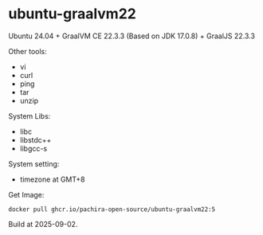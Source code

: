 # ubuntu-graalvm22

Ubuntu 24.04 + GraalVM CE 22.3.3 (Based on JDK 17.0.8) + GraalJS 22.3.3

Other tools:

- vi
- curl
- ping
- tar
- unzip

System Libs:

- libc
- libstdc++
- libgcc-s

System setting:

- timezone at GMT+8

Get Image:

`docker pull ghcr.io/pachira-open-source/ubuntu-graalvm22:5` 

Build at 2025-09-02.
